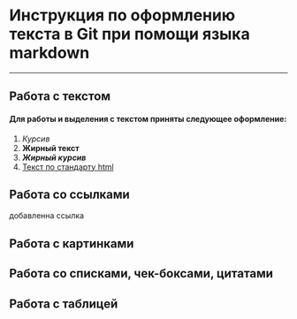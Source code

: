 # Инструкция по оформлению текста в Git при помощи языка markdown
___

## Работа с текстом
#### Для работы и выделения с текстом приняты следующее оформление:
1. *Курсив* 
2. **Жирный текст**
3. ***Жирный курсив***
4. <u>Текст по стандарту html</u>

## Работа со ссылками
добавленна ссылка

## Работа с картинками



## Работа со списками, чек-боксами, цитатами



## Работа с таблицей



## 



## 
